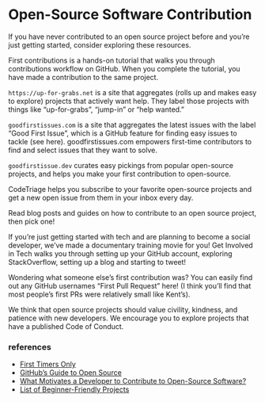 # Open-Source Software Contribution
If you have never contributed to an open source project before and you’re just getting started, consider exploring these resources.

First contributions is a hands-on tutorial that walks you through contributions workflow on GitHub. When you complete the tutorial, you have made a contribution to the same project.

`https://up-for-grabs.net` is a site that aggregates (rolls up and makes easy to explore) projects that actively want help. They label those projects with things like “up-for-grabs”, “jump-in” or “help wanted.”

`goodfirstissues.com` is a site that aggregates the latest issues with the label “Good First Issue”, which is a GitHub feature for finding easy issues to tackle (see here). goodfirstissues.com empowers first-time contributors to find and select issues that they want to solve.

`goodfirstissue.dev` curates easy pickings from popular open-source projects, and helps you make your first contribution to open-source.

CodeTriage helps you subscribe to your favorite open-source projects and get a new open issue from them in your inbox every day.

Read blog posts and guides on how to contribute to an open source project, then pick one!

If you’re just getting started with tech and are planning to become a social developer, we’ve made a documentary training movie for you! Get Involved in Tech walks you through setting up your GitHub account, exploring StackOverflow, setting up a blog and starting to tweet!

Wondering what someone else’s first contribution was? You can easily find out any GitHub usernames “First Pull Request” here! (I think you’ll find that most people’s first PRs were relatively small like Kent’s).

We think that open source projects should value civility, kindness, and patience with new developers. We encourage you to explore projects that have a published Code of Conduct.

### references 
+ [First Timers Only](https://www.firsttimersonly.com/)
+ [GitHub’s Guide to Open Source](https://github.com/open-source)
+ [What Motivates a Developer to Contribute to Open-Source Software?](https://clearcode.cc/blog/why-developers-contribute-open-source-software/)
+ [ List of Beginner-Friendly Projects](https://github.com/search?q=label%3Agood-first-issue+archived%3Afalse)
